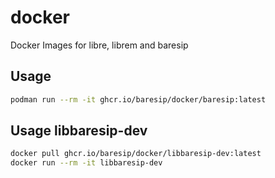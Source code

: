 # docker

Docker Images for libre, librem and baresip

## Usage 

```bash
podman run --rm -it ghcr.io/baresip/docker/baresip:latest
```

## Usage libbaresip-dev

```bash
docker pull ghcr.io/baresip/docker/libbaresip-dev:latest
docker run --rm -it libbaresip-dev
```
